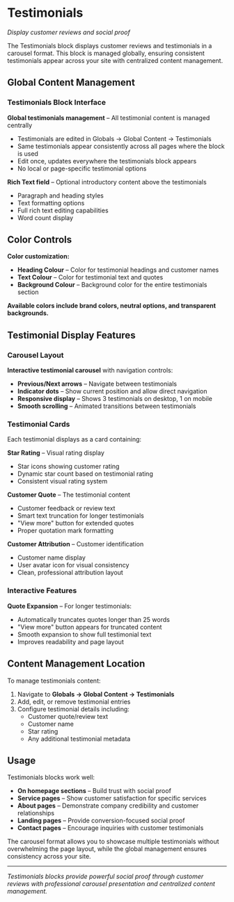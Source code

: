 # Testimonials

*Display customer reviews and social proof*

The Testimonials block displays customer reviews and testimonials in a carousel format. This block is managed globally, ensuring consistent testimonials appear across your site with centralized content management.

## Global Content Management

### Testimonials Block Interface

**Global testimonials management** – All testimonial content is managed centrally
- Testimonials are edited in Globals → Global Content → Testimonials
- Same testimonials appear consistently across all pages where the block is used
- Edit once, updates everywhere the testimonials block appears
- No local or page-specific testimonial options

**Rich Text field** – Optional introductory content above the testimonials
- Paragraph and heading styles
- Text formatting options
- Full rich text editing capabilities
- Word count display

## Color Controls

**Color customization:**
- **Heading Colour** – Color for testimonial headings and customer names
- **Text Colour** – Color for testimonial text and quotes
- **Background Colour** – Background color for the entire testimonials section

**Available colors include brand colors, neutral options, and transparent backgrounds.**

## Testimonial Display Features

### Carousel Layout
**Interactive testimonial carousel** with navigation controls:
- **Previous/Next arrows** – Navigate between testimonials
- **Indicator dots** – Show current position and allow direct navigation
- **Responsive display** – Shows 3 testimonials on desktop, 1 on mobile
- **Smooth scrolling** – Animated transitions between testimonials

### Testimonial Cards
Each testimonial displays as a card containing:

**Star Rating** – Visual rating display
- Star icons showing customer rating
- Dynamic star count based on testimonial rating
- Consistent visual rating system

**Customer Quote** – The testimonial content
- Customer feedback or review text
- Smart text truncation for longer testimonials
- "View more" button for extended quotes
- Proper quotation mark formatting

**Customer Attribution** – Customer identification
- Customer name display
- User avatar icon for visual consistency
- Clean, professional attribution layout

### Interactive Features
**Quote Expansion** – For longer testimonials:
- Automatically truncates quotes longer than 25 words
- "View more" button appears for truncated content
- Smooth expansion to show full testimonial text
- Improves readability and page layout

## Content Management Location

To manage testimonials content:
1. Navigate to **Globals → Global Content → Testimonials**
2. Add, edit, or remove testimonial entries
3. Configure testimonial details including:
   - Customer quote/review text
   - Customer name
   - Star rating
   - Any additional testimonial metadata

## Usage

Testimonials blocks work well:
- **On homepage sections** – Build trust with social proof
- **Service pages** – Show customer satisfaction for specific services
- **About pages** – Demonstrate company credibility and customer relationships
- **Landing pages** – Provide conversion-focused social proof
- **Contact pages** – Encourage inquiries with customer testimonials

The carousel format allows you to showcase multiple testimonials without overwhelming the page layout, while the global management ensures consistency across your site.

---

*Testimonials blocks provide powerful social proof through customer reviews with professional carousel presentation and centralized content management.*